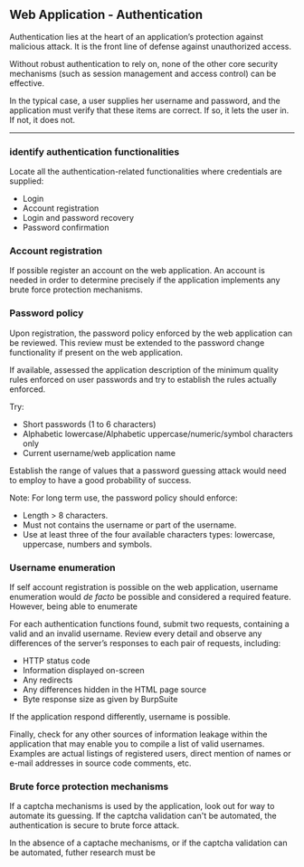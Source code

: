 Web Application - Authentication
--------------------------------------------------------------------------------

Authentication lies at the heart of an application’s protection against
malicious attack. It is the front line of defense against unauthorized access.  

Without robust authentication to rely on, none of the other core security
mechanisms (such as session management and access control) can be effective.

In the typical case, a user supplies her username and password, and the
application must verify that these items are correct. If so, it lets the user
in. If not, it does not.

--------------------------------------------------------------------------------
### identify authentication functionalities

Locate all the authentication-related functionalities where credentials are
supplied:
- Login
- Account registration
- Login and password recovery
- Password confirmation



### Account registration

If possible register an account on the web application. An account is needed in
order to determine precisely if the application implements any brute force
protection mechanisms.

### Password policy

Upon registration, the password policy enforced by the web application can be
reviewed. This review must be extended to the password change functionality if
present on the web application.

If available, assessed the application description of the minimum quality rules
enforced on user passwords and try to establish the rules actually enforced.

Try:
- Short passwords (1 to 6 characters)
- Alphabetic lowercase/Alphabetic uppercase/numeric/symbol characters only
- Current username/web application name

Establish the range of values that a password guessing attack would need to
employ to have a good probability of success.  

Note: For long term use, the password policy should enforce:
- Length > 8 characters.
- Must not contains the username or part of the username.
- Use at least three of the four available characters types: lowercase,
uppercase, numbers and symbols.

### Username enumeration

If self account registration is possible on the web application, username
enumeration would *de facto* be possible and considered a required feature.
However, being able to enumerate

For each authentication functions found, submit two requests, containing a
valid and an invalid username.
Review every detail and observe any differences of the server’s responses to
each pair of requests, including:
- HTTP status code
- Information displayed on-screen
- Any redirects
- Any differences hidden in the HTML page source
- Byte response size as given by BurpSuite

If the application respond differently, username is possible.

Finally, check for any other sources of information leakage within the
application that may enable you to compile a list of valid usernames.
Examples are actual listings of registered users, direct mention of names or
e-mail addresses in source code comments, etc.

### Brute force protection mechanisms

If a captcha mechanisms is used by the application, look out for way to
automate its guessing. If the captcha validation can't be automated, the
authentication is secure to brute force attack.

In the absence of a captache mechanisms, or if the captcha validation can be
automated, futher research must be
